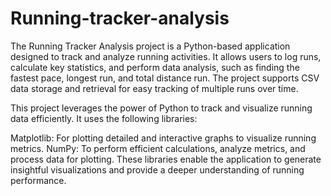 # Running-tracker-analysis

The Running Tracker Analysis project is a Python-based application designed to track and analyze running activities. It allows users to log runs, calculate key statistics, and perform data analysis, such as finding the fastest pace, longest run, and total distance run. The project supports CSV data storage and retrieval for easy tracking of multiple runs over time.

This project leverages the power of Python to track and visualize running data efficiently. It uses the following libraries:

Matplotlib: For plotting detailed and interactive graphs to visualize running metrics.
NumPy: To perform efficient calculations, analyze metrics, and process data for plotting.
These libraries enable the application to generate insightful visualizations and provide a deeper understanding of running performance.

